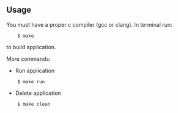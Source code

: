 ## Usage

You must have a proper c compiler (gcc or clang). In terminal run:
```
    $ make
```
to build application.

More commands:
- Run application
```
    $ make run
```
- Delete application
```
    $ make clean
```
